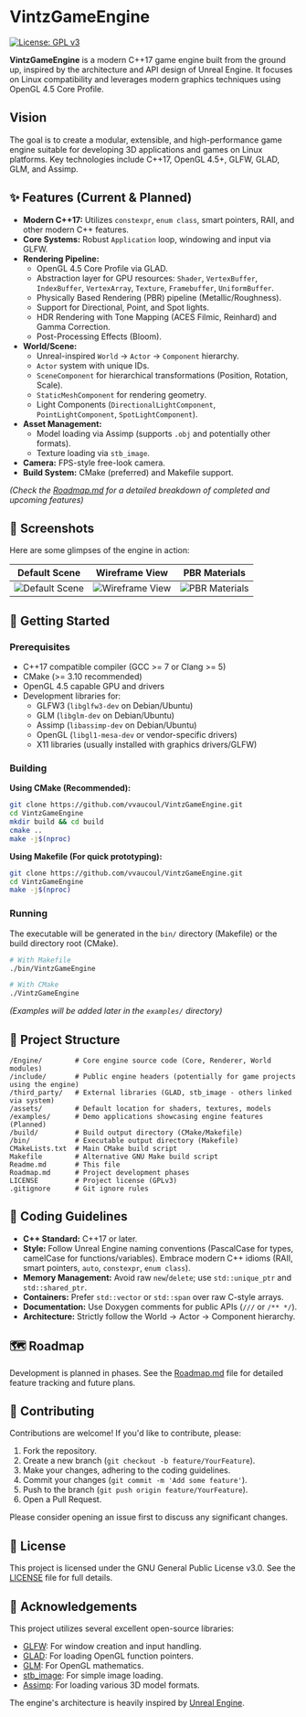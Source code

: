 # VintzGameEngine

[![License: GPL v3](https://img.shields.io/badge/License-GPLv3-blue.svg)](https://www.gnu.org/licenses/gpl-3.0)
<!-- Add other badges here: Build Status, etc. -->

**VintzGameEngine** is a modern C++17 game engine built from the ground up, inspired by the architecture and API design of Unreal Engine. It focuses on Linux compatibility and leverages modern graphics techniques using OpenGL 4.5 Core Profile.

## Vision

The goal is to create a modular, extensible, and high-performance game engine suitable for developing 3D applications and games on Linux platforms. Key technologies include C++17, OpenGL 4.5+, GLFW, GLAD, GLM, and Assimp.

## ✨ Features (Current & Planned)

*   **Modern C++17:** Utilizes `constexpr`, `enum class`, smart pointers, RAII, and other modern C++ features.
*   **Core Systems:** Robust `Application` loop, windowing and input via GLFW.
*   **Rendering Pipeline:**
    *   OpenGL 4.5 Core Profile via GLAD.
    *   Abstraction layer for GPU resources: `Shader`, `VertexBuffer`, `IndexBuffer`, `VertexArray`, `Texture`, `Framebuffer`, `UniformBuffer`.
    *   Physically Based Rendering (PBR) pipeline (Metallic/Roughness).
    *   Support for Directional, Point, and Spot lights.
    *   HDR Rendering with Tone Mapping (ACES Filmic, Reinhard) and Gamma Correction.
    *   Post-Processing Effects (Bloom).
*   **World/Scene:**
    *   Unreal-inspired `World` -> `Actor` -> `Component` hierarchy.
    *   `Actor` system with unique IDs.
    *   `SceneComponent` for hierarchical transformations (Position, Rotation, Scale).
    *   `StaticMeshComponent` for rendering geometry.
    *   Light Components (`DirectionalLightComponent`, `PointLightComponent`, `SpotLightComponent`).
*   **Asset Management:**
    *   Model loading via Assimp (supports `.obj` and potentially other formats).
    *   Texture loading via `stb_image`.
*   **Camera:** FPS-style free-look camera.
*   **Build System:** CMake (preferred) and Makefile support.

*(Check the [Roadmap.md](./Roadmap.md) for a detailed breakdown of completed and upcoming features)*

## 📸 Screenshots

Here are some glimpses of the engine in action:

| Default Scene                                                                                                | Wireframe View                                                                                               | PBR Materials                                                                                                |
| :-----------------------------------------------------------------------------------------------------------: | :-----------------------------------------------------------------------------------------------------------: | :-----------------------------------------------------------------------------------------------------------: |
| ![Default Scene](https://github.com/user-attachments/assets/4352e6ce-56e2-420d-8c91-44eb75b20345)             | ![Wireframe View](https://github.com/user-attachments/assets/ae4cbece-108d-4cce-9cbf-3edbb5b7105b)           | ![PBR Materials](https://github.com/user-attachments/assets/9cbdcb2c-d778-4fe3-82f8-62841b44a2b5)            |

## 🚀 Getting Started

### Prerequisites

*   C++17 compatible compiler (GCC >= 7 or Clang >= 5)
*   CMake (>= 3.10 recommended)
*   OpenGL 4.5 capable GPU and drivers
*   Development libraries for:
    *   GLFW3 (`libglfw3-dev` on Debian/Ubuntu)
    *   GLM (`libglm-dev` on Debian/Ubuntu)
    *   Assimp (`libassimp-dev` on Debian/Ubuntu)
    *   OpenGL (`libgl1-mesa-dev` or vendor-specific drivers)
    *   X11 libraries (usually installed with graphics drivers/GLFW)

### Building

**Using CMake (Recommended):**

```bash
git clone https://github.com/vvaucoul/VintzGameEngine.git
cd VintzGameEngine
mkdir build && cd build
cmake ..
make -j$(nproc)
```

**Using Makefile (For quick prototyping):**

```bash
git clone https://github.com/vvaucoul/VintzGameEngine.git
cd VintzGameEngine
make -j$(nproc)
```

### Running

The executable will be generated in the `bin/` directory (Makefile) or the build directory root (CMake).

```bash
# With Makefile
./bin/VintzGameEngine

# With CMake
./VintzGameEngine
```

*(Examples will be added later in the `examples/` directory)*

## 📁 Project Structure

```
/Engine/        # Core engine source code (Core, Renderer, World modules)
/include/       # Public engine headers (potentially for game projects using the engine)
/third_party/   # External libraries (GLAD, stb_image - others linked via system)
/assets/        # Default location for shaders, textures, models
/examples/      # Demo applications showcasing engine features (Planned)
/build/         # Build output directory (CMake/Makefile)
/bin/           # Executable output directory (Makefile)
CMakeLists.txt  # Main CMake build script
Makefile        # Alternative GNU Make build script
Readme.md       # This file
Roadmap.md      # Project development phases
LICENSE         # Project license (GPLv3)
.gitignore      # Git ignore rules
```

## 📜 Coding Guidelines

*   **C++ Standard:** C++17 or later.
*   **Style:** Follow Unreal Engine naming conventions (PascalCase for types, camelCase for functions/variables). Embrace modern C++ idioms (RAII, smart pointers, `auto`, `constexpr`, `enum class`).
*   **Memory Management:** Avoid raw `new`/`delete`; use `std::unique_ptr` and `std::shared_ptr`.
*   **Containers:** Prefer `std::vector` or `std::span` over raw C-style arrays.
*   **Documentation:** Use Doxygen comments for public APIs (`///` or `/** */`).
*   **Architecture:** Strictly follow the World -> Actor -> Component hierarchy.

## 🗺️ Roadmap

Development is planned in phases. See the [Roadmap.md](./Roadmap.md) file for detailed feature tracking and future plans.

## 🤝 Contributing

Contributions are welcome! If you'd like to contribute, please:

1.  Fork the repository.
2.  Create a new branch (`git checkout -b feature/YourFeature`).
3.  Make your changes, adhering to the coding guidelines.
4.  Commit your changes (`git commit -m 'Add some feature'`).
5.  Push to the branch (`git push origin feature/YourFeature`).
6.  Open a Pull Request.

Please consider opening an issue first to discuss any significant changes.

## 📄 License

This project is licensed under the GNU General Public License v3.0. See the [LICENSE](./LICENSE) file for full details.

## 🙏 Acknowledgements

This project utilizes several excellent open-source libraries:

*   [GLFW](https://www.glfw.org/): For window creation and input handling.
*   [GLAD](https://glad.dav1d.de/): For loading OpenGL function pointers.
*   [GLM](https://glm.g-truc.net/0.9.9/index.html): For OpenGL mathematics.
*   [stb_image](https://github.com/nothings/stb/blob/master/stb_image.h): For simple image loading.
*   [Assimp](https://www.assimp.org/): For loading various 3D model formats.

The engine's architecture is heavily inspired by [Unreal Engine](https://www.unrealengine.com/).

